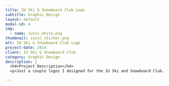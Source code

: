```yaml
---
title: IU Ski & Snowboard Club Logo
subtitle: Graphic Design
layout: default
modal-id: 4
img: 
  - name: iussc_white.png
thumbnail: iussc_sticker.png
alt: IU Ski & Snowboard Club Logo
project-date: 2014
client: IU Ski & Snowboard Club
category: Graphic Design
description: |
  <h4>Project Description</h4>
  <p>Just a couple logos I designed for the IU Ski and Snowboard Club. They ended up using the second one for club sweatshirts.</p>

---
```

